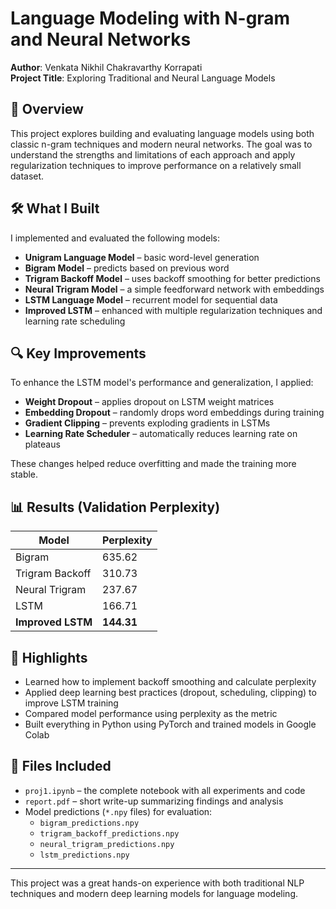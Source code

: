 # Language Modeling with N-gram and Neural Networks

**Author**: Venkata Nikhil Chakravarthy Korrapati  
**Project Title**: Exploring Traditional and Neural Language Models  

## 📄 Overview

This project explores building and evaluating language models using both classic n-gram techniques and modern neural networks. The goal was to understand the strengths and limitations of each approach and apply regularization techniques to improve performance on a relatively small dataset.

## 🛠️ What I Built

I implemented and evaluated the following models:

- **Unigram Language Model** – basic word-level generation
- **Bigram Model** – predicts based on previous word
- **Trigram Backoff Model** – uses backoff smoothing for better predictions
- **Neural Trigram Model** – a simple feedforward network with embeddings
- **LSTM Language Model** – recurrent model for sequential data
- **Improved LSTM** – enhanced with multiple regularization techniques and learning rate scheduling

## 🔍 Key Improvements

To enhance the LSTM model's performance and generalization, I applied:

- **Weight Dropout** – applies dropout on LSTM weight matrices  
- **Embedding Dropout** – randomly drops word embeddings during training  
- **Gradient Clipping** – prevents exploding gradients in LSTMs  
- **Learning Rate Scheduler** – automatically reduces learning rate on plateaus

These changes helped reduce overfitting and made the training more stable.

## 📊 Results (Validation Perplexity)

| Model              | Perplexity |
|-------------------|------------|
| Bigram            | 635.62     |
| Trigram Backoff   | 310.73     |
| Neural Trigram    | 237.67     |
| LSTM              | 166.71     |
| **Improved LSTM** | **144.31** |

## 🧪 Highlights

- Learned how to implement backoff smoothing and calculate perplexity
- Applied deep learning best practices (dropout, scheduling, clipping) to improve LSTM training
- Compared model performance using perplexity as the metric
- Built everything in Python using PyTorch and trained models in Google Colab

## 📁 Files Included

- `proj1.ipynb` – the complete notebook with all experiments and code  
- `report.pdf` – short write-up summarizing findings and analysis  
- Model predictions (`*.npy` files) for evaluation:
  - `bigram_predictions.npy`
  - `trigram_backoff_predictions.npy`
  - `neural_trigram_predictions.npy`
  - `lstm_predictions.npy`

---

This project was a great hands-on experience with both traditional NLP techniques and modern deep learning models for language modeling.
